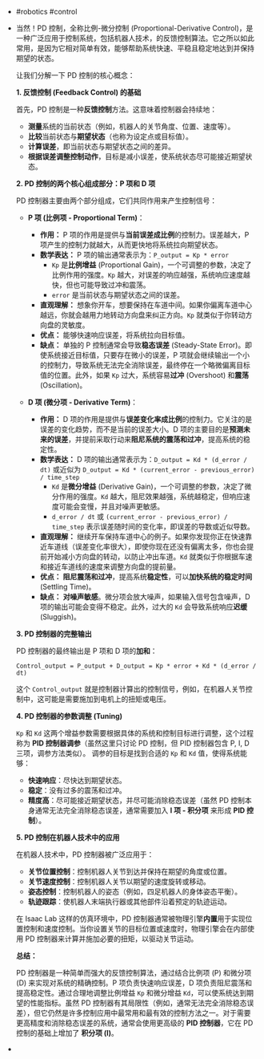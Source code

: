 - #robotics #control
- 当然！PD 控制，全称比例-微分控制 (Proportional-Derivative Control)，是一种广泛应用于控制系统，包括机器人技术，的反馈控制算法。它之所以如此常用，是因为它相对简单有效，能够帮助系统快速、平稳且稳定地达到并保持期望的状态。
  
  让我们分解一下 PD 控制的核心概念：
  
  **1. 反馈控制 (Feedback Control) 的基础**
  
  首先，PD 控制是一种**反馈控制**方法。这意味着控制器会持续地：
  
  *   **测量**系统的当前状态（例如，机器人的关节角度、位置、速度等）。
  *   **比较**当前状态与**期望状态**（也称为设定点或目标值）。
  *   **计算误差**，即当前状态与期望状态之间的差异。
  *   **根据误差调整控制动作**，目标是减小误差，使系统状态尽可能接近期望状态。
  
  **2. PD 控制的两个核心组成部分：P 项和 D 项**
  
  PD 控制器主要由两个部分组成，它们共同作用来产生控制信号：
  
  *   **P 项 (比例项 - Proportional Term)**：
      *   **作用：**  P 项的作用是提供与**当前误差成比例**的控制力。误差越大，P 项产生的控制力就越大，从而更快地将系统拉向期望状态。
      *   **数学表达：**  P 项的输出通常表示为：`P_output = Kp * error`
          *   `Kp` 是**比例增益** (Proportional Gain)，一个可调整的参数，决定了比例作用的强度。`Kp` 越大，对误差的响应越强，系统响应速度越快，但也可能导致过冲和震荡。
          *   `error` 是当前状态与期望状态之间的误差。
      *   **直观理解：**  想象你开车，想要保持在车道中间。如果你偏离车道中心越远，你就会越用力地转动方向盘来纠正方向。`Kp` 就类似于你转动方向盘的灵敏度。
      *   **优点：**  能够快速响应误差，将系统拉向目标值。
      *   **缺点：**  单独的 P 控制通常会导致**稳态误差** (Steady-State Error)。即使系统接近目标值，只要存在微小的误差，P 项就会继续输出一个小的控制力，导致系统无法完全消除误差，最终停在一个略微偏离目标值的位置。此外，如果 `Kp` 过大，系统容易**过冲** (Overshoot) 和**震荡** (Oscillation)。
  
  *   **D 项 (微分项 - Derivative Term)**：
      *   **作用：**  D 项的作用是提供与**误差变化率成比例**的控制力。它关注的是误差的变化趋势，而不是当前的误差大小。D 项的主要目的是**预测未来的误差**，并提前采取行动来**阻尼系统的震荡和过冲**，提高系统的稳定性。
      *   **数学表达：**  D 项的输出通常表示为：`D_output = Kd * (d_error / dt)` 或近似为 `D_output = Kd * (current_error - previous_error) / time_step`
          *   `Kd` 是**微分增益** (Derivative Gain)，一个可调整的参数，决定了微分作用的强度。`Kd` 越大，阻尼效果越强，系统越稳定，但响应速度可能会变慢，并且对噪声更敏感。
          *   `d_error / dt` 或 `(current_error - previous_error) / time_step` 表示误差随时间的变化率，即误差的导数或近似导数。
      *   **直观理解：**  继续开车保持车道中心的例子。如果你发现你正在快速靠近车道线（误差变化率很大），即使你现在还没有偏离太多，你也会提前开始减小方向盘的转动，以防止冲出车道。`Kd` 就类似于你根据车速和接近车道线的速度来调整方向盘的提前量。
      *   **优点：**  **阻尼震荡和过冲**，提高系统**稳定性**，可以**加快系统的稳定时间** (Settling Time)。
      *   **缺点：**  **对噪声敏感**。微分项会放大噪声，如果输入信号包含噪声，D 项的输出可能会变得不稳定。此外，过大的 `Kd` 会导致系统响应**迟缓** (Sluggish)。
  
  **3. PD 控制器的完整输出**
  
  PD 控制器的最终输出是 P 项和 D 项的**加和**：
  
  `Control_output = P_output + D_output = Kp * error + Kd * (d_error / dt)`
  
  这个 `Control_output` 就是控制器计算出的控制信号，例如，在机器人关节控制中，这可能是需要施加到电机上的扭矩或电压。
  
  **4. PD 控制器的参数调整 (Tuning)**
  
  `Kp` 和 `Kd` 这两个增益参数需要根据具体的系统和控制目标进行调整，这个过程称为 **PID 控制器调参**（虽然这里只讨论 PD 控制，但 PID 控制器包含 P, I, D 三项，调参方法类似）。  调参的目标是找到合适的 `Kp` 和 `Kd` 值，使得系统能够：
  
  *   **快速响应**：尽快达到期望状态。
  *   **稳定**：没有过多的震荡和过冲。
  *   **精度高**：尽可能接近期望状态，并尽可能消除稳态误差（虽然 PD 控制本身通常无法完全消除稳态误差，通常需要加入 **I 项 - 积分项** 来形成 **PID 控制**）。
  
  **5. PD 控制在机器人技术中的应用**
  
  在机器人技术中，PD 控制器被广泛应用于：
  
  *   **关节位置控制**：控制机器人关节到达并保持在期望的角度或位置。
  *   **关节速度控制**：控制机器人关节以期望的速度旋转或移动。
  *   **姿态控制**：控制机器人的姿态（例如，四足机器人的身体姿态平衡）。
  *   **轨迹跟踪**：使机器人末端执行器或其他部件沿着预定的轨迹运动。
  
  在 Isaac Lab 这样的仿真环境中，PD 控制器通常被物理引擎**内置**用于实现位置控制和速度控制。当你设置关节的目标位置或速度时，物理引擎会在内部使用 PD 控制器来计算并施加必要的扭矩，以驱动关节运动。
  
  **总结：**
  
  PD 控制器是一种简单而强大的反馈控制算法，通过结合比例项 (P) 和微分项 (D) 来实现对系统的精确控制。P 项负责快速响应误差，D 项负责阻尼震荡和提高稳定性。通过合理地调整比例增益 `Kp` 和微分增益 `Kd`，可以使系统达到期望的性能指标。虽然 PD 控制器有其局限性（例如，通常无法完全消除稳态误差），但它仍然是许多控制应用中最常用和最有效的控制方法之一。对于需要更高精度和消除稳态误差的系统，通常会使用更高级的 **PID 控制器**，它在 PD 控制的基础上增加了 **积分项 (I)**。
-